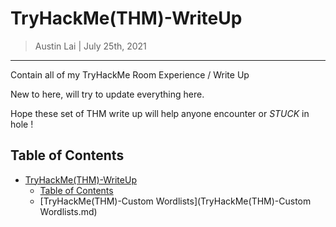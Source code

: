 # TryHackMe(THM)-WriteUp

> Austin Lai | July 25th, 2021

---

<!-- Description -->

Contain all of my TryHackMe Room Experience / Write Up

New to here, will try to update everything here.

Hope these set of THM write up will help anyone encounter or _STUCK_ in hole !

<!-- Description -->

## Table of Contents

<!-- TOC -->

- [TryHackMe(THM)-WriteUp](#tryhackmehtm-writeup)
    - [Table of Contents](#table-of-contents)
    - [TryHackMe(THM)-Custom Wordlists](TryHackMe(THM)-Custom Wordlists.md)



<!-- /TOC -->
